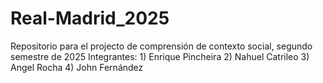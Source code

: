 # Real-Madrid_2025
Repositorio para el projecto de comprensión de contexto social, segundo semestre de 2025
Integrantes:
      1) Enrique Pincheira
      2) Nahuel Catrileo
      3) Angel Rocha
      4) John Fernández

